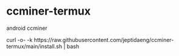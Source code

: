 # ccminer-termux
android ccminer

<div>curl -o- -k https://raw.githubusercontent.com/jeptidaeng/ccminer-termux/main/install.sh | bash</div>
